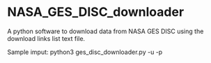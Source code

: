 # NASA_GES_DISC_downloader
A python software to download data from NASA GES DISC using the download links list text file. 

Sample imput:
python3 ges_disc_downloader.py <your download links.txt> -u <your username here> -p <your password here>
